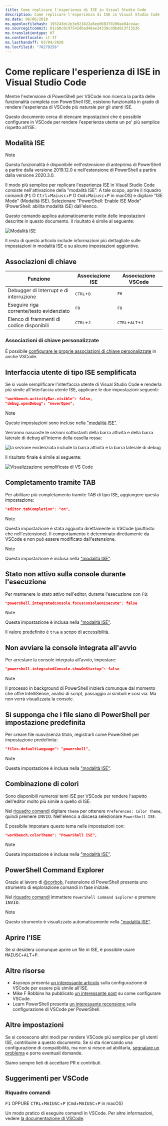 ```yaml
---
title: Come replicare l'esperienza di ISE in Visual Studio Code
description: Come replicare l'esperienza di ISE in Visual Studio Code
ms.date: 08/06/2018
ms.openlocfilehash: 193243dc2e3e921b22a6ee068370200ae84ce4ac
ms.sourcegitcommit: 01c60c0c97542dbad48ae34339cddbd813f1353b
ms.translationtype: HT
ms.contentlocale: it-IT
ms.lasthandoff: 03/04/2020
ms.locfileid: "78279256"
---
```

# <a name="how-to-replicate-the-ise-experience-in-visual-studio-code"></a>Come replicare l'esperienza di ISE in Visual Studio Code

Mentre l'estensione di PowerShell per VSCode non ricerca la parità delle funzionalità completa con PowerShell ISE, esistono funzionalità in grado di rendere l'esperienza di VSCode più naturale per gli utenti ISE.

Questo documento cerca di elencare impostazioni che è possibile configurare in VSCode per rendere l'esperienza utente un po' più semplice rispetto all'ISE.

## <a name="ise-mode"></a>Modalità ISE

> [!NOTE]
> Questa funzionalità è disponibile nell'estensione di anteprima di PowerShell a partire dalla versione 2019.12.0 e nell'estensione di PowerShell a partire dalla versione 2020.3.0.

Il modo più semplice per replicare l'esperienza ISE in Visual Studio Code consiste nell'attivazione della "modalità ISE".
A tale scopo, aprire il riquadro comandi (<kbd>F1</kbd> O <kbd>Ctrl</kbd>+<kbd>Maiusc</kbd>+<kbd>P</kbd> O <kbd>Cmd</kbd>+<kbd>Maiusc</kbd>+<kbd>P</kbd> in macOS) e digitare "ISE Mode" (Modalità ISE).
Selezionare "PowerShell: Enable ISE Mode" (PowerShell: abilita modalità ISE) dall'elenco.

Questo comando applica automaticamente molte delle impostazioni descritte in questo documento.
Il risultato è simile al seguente:

![Modalità ISE](media/How-To-Replicate-the-ISE-Experience-In-VSCode/3-ise-mode.png)

Il resto di questo articolo include informazioni più dettagliate sulle impostazioni in modalità ISE e su alcune impostazioni aggiuntive.

## <a name="key-bindings"></a>Associazioni di chiave

| Funzione                              | Associazione ISE                  | Associazione VSCode                              |
| ----------------                      | -----------                  | --------------                              |
| Debugger di Interrupt e di interruzione          | <kbd>CTRL</kbd>+<kbd>B</kbd> | <kbd>F6</kbd>                               |
| Eseguire riga corrente/testo evidenziato | <kbd>F8</kbd>                | <kbd>F8</kbd>                               |
| Elenco di frammenti di codice disponibili               | <kbd>CTRL</kbd>+<kbd>J</kbd> | <kbd>CTRL</kbd>+<kbd>ALT</kbd>+<kbd>J</kbd> |

### <a name="custom-key-bindings"></a>Associazioni di chiave personalizzate

È possibile [configurare le proprie associazioni di chiave personalizzate](https://code.visualstudio.com/docs/getstarted/keybindings#_custom-keybindings-for-refactorings) in anche VSCode.

## <a name="simplified-ise-like-ui"></a>Interfaccia utente di tipo ISE semplificata

Se si vuole semplificare l'interfaccia utente di Visual Studio Code e renderla più simile all'interfaccia utente ISE, applicare le due impostazioni seguenti:

```json
"workbench.activityBar.visible": false,
"debug.openDebug": "neverOpen",
```

> [!NOTE]
> Queste impostazioni sono incluse nella ["modalità ISE"](#ise-mode).

Verranno nascoste le sezioni sottostanti della barra attività e della barra laterale di debug all'interno della casella rossa:

![la sezione evidenziata include la barra attività e la barra laterale di debug](media/How-To-Replicate-the-ISE-Experience-In-VSCode/1-highlighted-sidebar.png)

Il risultato finale è simile al seguente:

![Visualizzazione semplificata di VS Code](media/How-To-Replicate-the-ISE-Experience-In-VSCode/2-simplified-ui.png)

## <a name="tab-completion"></a>Completamento tramite TAB

Per abilitare più completamento tramite TAB di tipo ISE, aggiungere questa impostazione:

```json
"editor.tabCompletion": "on",
```

> [!NOTE]
> Questa impostazione è stata aggiunta direttamente in VSCode (piuttosto che nell'estensione). Il comportamento è determinato direttamente da VSCode e non può essere modificato dall'estensione.

> [!NOTE]
> Questa impostazione è inclusa nella ["modalità ISE"](#ise-mode).

## <a name="no-focus-on-console-when-executing"></a>Stato non attivo sulla console durante l'esecuzione

Per mantenere lo stato attivo nell'editor, durante l'esecuzione con <kbd>F8</kbd>:

```json
"powershell.integratedConsole.focusConsoleOnExecute": false
```

> [!NOTE]
> Questa impostazione è inclusa nella ["modalità ISE"](#ise-mode).

Il valore predefinito è `true` a scopo di accessibilità.

## <a name="dont-start-integrated-console-on-startup"></a>Non avviare la console integrata all'avvio

Per arrestare la console integrata all'avvio, impostare:

```json
"powershell.integratedConsole.showOnStartup": false
```

> [!NOTE]
> Il processo in background di PowerShell inizierà comunque dal momento che offre IntelliSense, analisi di script, passaggio ai simboli e così via. Ma non verrà visualizzata la console.

## <a name="assume-files-are-powershell-by-default"></a>Si supponga che i file siano di PowerShell per impostazione predefinita

Per creare file nuovi/senza titolo, registrarli come PowerShell per impostazione predefinita:

```json
"files.defaultLanguage": "powershell",
```

> [!NOTE]
> Questa impostazione è inclusa nella ["modalità ISE"](#ise-mode).

## <a name="color-scheme"></a>Combinazione di colori

Sono disponibili numerosi temi ISE per VSCode per rendere l'aspetto dell'editor molto più simile a quello di ISE.

Nel [riquadro comandi] digitare `theme` per ottenere `Preferences: Color Theme`, quindi premere <kbd>INVIO</kbd>.
Nell'elenco a discesa selezionare `PowerShell ISE`.

È possibile impostare questo tema nelle impostazioni con:

```json
"workbench.colorTheme": "PowerShell ISE",
```

> [!NOTE]
> Questa impostazione è inclusa nella ["modalità ISE"](#ise-mode).

## <a name="powershell-command-explorer"></a>PowerShell Command Explorer

Grazie al lavoro di [@corbob](https://github.com/corbob), l'estensione di PowerShell presenta uno strumento di esplorazione comandi in fase iniziale.

Nel [riquadro comandi] immettere `PowerShell Command Explorer` e premere <kbd>INVIO</kbd>.

> [!NOTE]
> Questo strumento è visualizzato automaticamente nella ["modalità ISE"](#ise-mode).

## <a name="open-in-the-ise"></a>Aprire l'ISE

Se si desidera comunque aprire un file in ISE, è possibile usare <kbd>MAIUSC</kbd>+<kbd>ALT</kbd>+<kbd>P</kbd>.

## <a name="other-resources"></a>Altre risorse

- 4sysops presenta [un interessante articolo](https://4sysops.com/archives/make-visual-studio-code-look-and-behave-like-powershell-ise/) sulla configurazione di VSCode per essere più simile all'ISE.
- Mike F Robbins ha pubblicato [un interessante post](https://mikefrobbins.com/2017/08/24/how-to-install-visual-studio-code-and-configure-it-as-a-replacement-for-the-powershell-ise/) su come configurare VSCode.
- Learn PowerShell presenta [un interessante recensione ](https://www.learnpwsh.com/setup-vs-code-for-powershell/) sulla configurazione di VSCode per PowerShell.

## <a name="more-settings"></a>Altre impostazioni

Se si conoscono altri modi per rendere VSCode più semplice per gli utenti ISE, contribuire a questo documento. Se si sta ricercando una configurazione di compatibilità, ma non si riesce ad abilitarla, [segnalare un problema](https://github.com/PowerShell/vscode-powershell/issues/new/choose) e porre eventuali domande.

Siamo sempre lieti di accettare PR e contributi.

## <a name="vscode-tips"></a>Suggerimenti per VSCode

### <a name="command-palette"></a>Riquadro comandi

<kbd>F1</kbd> OPPURE <kbd>CTRL</kbd>+<kbd>MAIUSC</kbd>+<kbd>P</kbd> (<kbd>Cmd</kbd>+<kbd>MAIUSC</kbd>+<kbd>P</kbd> in macOS)

Un modo pratico di eseguire comandi in VSCode.
Per altre informazioni, vedere [la documentazione di VSCode](https://code.visualstudio.com/docs/getstarted/userinterface#_command-palette).

[Riquadro comandi]: #command-palette
